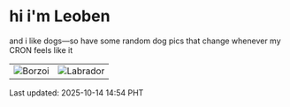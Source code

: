 # hi i'm Leoben

and i like dogs—so have some random dog pics that change whenever my CRON feels like it

|  |  |
|--------|----------|
| ![Borzoi](https://random-dog-vercel.vercel.app/api/random-borzoi?v=1760424841) | ![Labrador](https://random-dog-vercel.vercel.app/api/random-labrador?v=1760424841) |

Last updated: 2025-10-14 14:54 PHT
